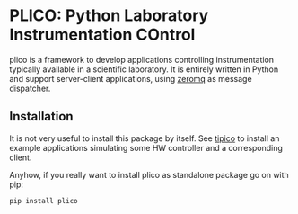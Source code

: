 # PLICO: Python Laboratory Instrumentation COntrol

plico is a framework to develop applications controlling instrumentation typically available in a scientific laboratory.
It is entirely written in Python and support server-client applications, using [zeromq][zmq] as message dispatcher.



[zmq]: http://zeromq.org


## Installation

It is not very useful to install this package by itself. See [tipico][tipico] to install an example applications simulating some HW controller and a corresponding client. 

Anyhow, if you really want to install plico as standalone package go on with pip:

```
pip install plico
```


[tipico]: https://github.com/lbusoni/tipico
